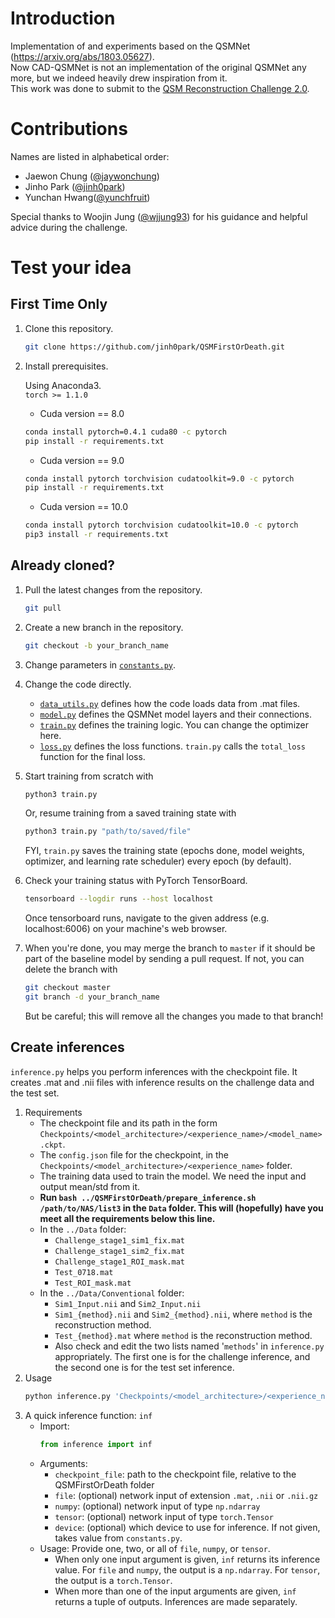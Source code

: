 # Introduction

Implementation of and experiments based on the QSMNet (https://arxiv.org/abs/1803.05627).  
Now CAD-QSMNet is not an implementation of the original QSMNet any more, but we indeed heavily drew inspiration from it.  
This work was done to submit to the [QSM Reconstruction Challenge 2.0](http://qsm.snu.ac.kr/?page_id=30).

# Contributions

Names are listed in alphabetical order:  
- Jaewon Chung ([@jaywonchung](https://github.com/jaywonchung))
- Jinho Park ([@jinh0park](https://github.com/jinh0park))
- Yunchan Hwang([@yunchfruit](https://github.com/yunchfruit))

Special thanks to Woojin Jung ([@wjjung93](https://github.com/wjjung93)) for his guidance and helpful advice during the challenge.

# Test your idea

## First Time Only
1. Clone this repository.
   ```bash
   git clone https://github.com/jinh0park/QSMFirstOrDeath.git
   ```
2. Install prerequisites.
    
    Using Anaconda3.  
    `torch >= 1.1.0`
    
    - Cuda version == 8.0
   ```bash
   conda install pytorch=0.4.1 cuda80 -c pytorch
   pip install -r requirements.txt
   ```
   - Cuda version == 9.0
   ```bash
   conda install pytorch torchvision cudatoolkit=9.0 -c pytorch
   pip install -r requirements.txt
   ```
   - Cuda version == 10.0
   ```bash
   conda install pytorch torchvision cudatoolkit=10.0 -c pytorch
   pip3 install -r requirements.txt
   ```

## Already cloned?
1. Pull the latest changes from the repository.
   ```bash
   git pull
   ```
   
2. Create a new branch in the repository.
   ```bash
   git checkout -b your_branch_name
   ```

3. Change parameters in [```constants.py```](https://github.com/jinh0park/QSMFirstOrDeath/blob/master/constants.py).
   
4. Change the code directly.
   - [```data_utils.py```](https://github.com/jinh0park/QSMFirstOrDeath/blob/master/data_utils.py) defines how the code loads data from .mat files.
   - [```model.py```](https://github.com/jinh0park/QSMFirstOrDeath/blob/master/model.py) defines the QSMNet model layers and their connections.
   - [```train.py```](https://github.com/jinh0park/QSMFirstOrDeath/blob/master/train.py) defines the training logic. You can change the optimizer here.
   - [```loss.py```](https://github.com/jinh0park/QSMFirstOrDeath/blob/master/loss.py) defines the loss functions. ```train.py``` calls the ```total_loss``` function for the final loss.

5. Start training from scratch with
   ```bash
   python3 train.py
   ```
   Or, resume training from a saved training state with
   ```bash
   python3 train.py "path/to/saved/file"
   ```
   FYI, ```train.py``` saves the training state (epochs done, model weights, optimizer, and learning rate scheduler) every epoch (by default).

6. Check your training status with PyTorch TensorBoard.
   ```bash
   tensorboard --logdir runs --host localhost
   ```
   Once tensorboard runs, navigate to the given address (e.g. localhost:6006) on your machine's web browser.

7. When you're done, you may merge the branch to ```master``` if it should be part of the baseline model by sending a pull request. If not, you can delete the branch with
   ```bash
   git checkout master
   git branch -d your_branch_name
   ```
   But be careful; this will remove all the changes you made to that branch!


## Create inferences

```inference.py``` helps you perform inferences with the checkpoint file. It creates .mat and .nii files with inference results on the challenge data and the test set.

1. Requirements
   - The checkpoint file and its path in the form ```Checkpoints/<model_architecture>/<experience_name>/<model_name>.ckpt```.
   - The ```config.json``` file for the checkpoint, in the ```Checkpoints/<model_architecture>/<experience_name>``` folder.
   - The training data used to train the model. We need the input and output mean/std from it.
   - **Run ```bash ../QSMFirstOrDeath/prepare_inference.sh /path/to/NAS/list3``` in the ```Data``` folder. This will (hopefully) have you meet all the requirements below this line.**
   - In the ```../Data``` folder:
     - ```Challenge_stage1_sim1_fix.mat```
     - ```Challenge_stage1_sim2_fix.mat```
     - ```Challenge_stage1_ROI_mask.mat```
     - ```Test_0718.mat```
     - ```Test_ROI_mask.mat```
   - In the ```../Data/Conventional``` folder:
     - ```Sim1_Input.nii``` and ```Sim2_Input.nii```
     - ```Sim1_{method}.nii``` and ```Sim2_{method}.nii```, where ```method``` is the reconstruction method.
     - ```Test_{method}.mat``` where ```method``` is the reconstruction method.
     - Also check and edit the two lists named '```methods```' in ```inference.py``` appropriately. The first one is for the challenge inference, and the second one is for the test set inference.
2. Usage
   ```bash
   python inference.py 'Checkpoints/<model_architecture>/<experience_name>/<model_name>.ckpt'
   ```
3. A quick inference function: ```inf```
   - Import:   
        ```python
        from inference import inf
        ```
   - Arguments:
     - ```checkpoint_file```: path to the checkpoint file, relative to the QSMFirstOrDeath folder
     - ```file```: (optional) network input of extension ```.mat```, ```.nii``` or ```.nii.gz```
     - ```numpy```: (optional) network input of type ```np.ndarray```
     - ```tensor```: (optional) network input of type ```torch.Tensor```
     - ```device```: (optional) which device to use for inference. If not given, takes value from ```constants.py```.
   - Usage: Provide one, two, or all of ```file```, ```numpy```, or ```tensor```.
     - When only one input argument is given, ```inf``` returns its inference value. For ```file``` and ```numpy```, the output is a ```np.ndarray```. For ```tensor```, the output is a ```torch.Tensor```.
     - When more than one of the input arguments are given, ```inf``` returns a tuple of outputs. Inferences are made separately.
